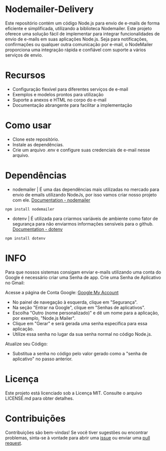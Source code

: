 # Nodemailer-Delivery
Este repositório contém um código Node.js para envio de e-mails de forma eficiente e simplificada, utilizando a biblioteca Nodemailer. Este projeto oferece uma solução fácil de implementar para integrar funcionalidades de envio de e-mails em suas aplicações Node.js. Seja para notificações, confirmações ou qualquer outra comunicação por e-mail, o NodeMailer proporciona uma integração rápida e confiável com suporte a vários serviços de envio.

# Recursos
- Configuração flexível para diferentes serviços de e-mail
- Exemplos e modelos prontos para utilização
- Suporte a anexos e HTML no corpo do e-mail
- Documentação abrangente para facilitar a implementação

# Como usar
- Clone este repositório.
- Instale as dependências.
- Crie um arquivo .env e configure suas credenciais de e-mail nesse arquivo.

# Dependências
- nodemailer | É uma das dependências mais utilizadas no mercado para envio de emails utilizando NodeJs, por isso vamos criar nosso projeto com ele.
[Documentation - nodemailer](https://nodemailer.com/)
```shell
npm install nodemailer
```


- dotenv | É utilizada para criarmos variáveis de ambiente como fator de segurança para não enviarmos informações sensíveis para o github.
[Documentation - dotenv](https://www.npmjs.com/package/dotenv)
```shell
npm install dotenv
```


# INFO
Para que nossos sistemas consigam enviar e-mails utilizando uma conta do Google é necessário criar uma Senha de app.
Crie uma Senha de Aplicativo no Gmail:

Acesse a página de Conta Google: [Google My Account](https://myaccount.google.com/)
- No painel de navegação à esquerda, clique em "Segurança".
- Na seção "Entrar na Google", clique em "Senhas de aplicativos".
- Escolha "Outro (nome personalizado)" e dê um nome para a aplicação, por exemplo, "Node.js Mailer".
- Clique em "Gerar" e será gerada uma senha específica para essa aplicação.
- Utilize essa senha no lugar da sua senha normal no código Node.js.

Atualize seu Código:
- Substitua a senha no código pelo valor gerado como a "senha de aplicativo" no passo anterior.

# Licença
Este projeto está licenciado sob a Licença MIT. Consulte o arquivo LICENSE.md para obter detalhes.

# Contribuições
Contribuições são bem-vindas! Se você tiver sugestões ou encontrar problemas, sinta-se à vontade para abrir uma [issue](https://github.com/davidmarquescoder/Nodemailer-Delivery/issues) ou enviar uma [pull request](https://github.com/davidmarquescoder/Nodemailer-Delivery/pulls).